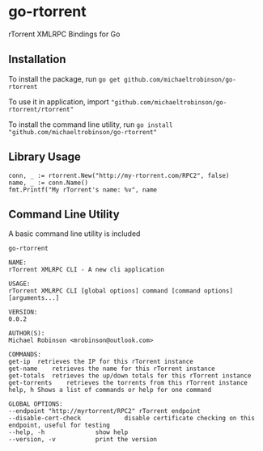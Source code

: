 
# go-rtorrent
rTorrent XMLRPC Bindings for Go

## Installation
To install the package, run `go get github.com/michaeltrobinson/go-rtorrent`

To use
it in application, import `"github.com/michaeltrobinson/go-rtorrent/rtorrent"`

To install the command line utility, run `go install "github.com/michaeltrobinson/go-rtorrent"`

## Library Usage

    conn, _ := rtorrent.New("http://my-rtorrent.com/RPC2", false)
    name, _ := conn.Name()
    fmt.Printf("My rTorrent's name: %v", name

## Command Line Utility
A basic command line utility is included

`go-rtorrent`

    NAME:
    rTorrent XMLRPC CLI - A new cli application

    USAGE:
    rTorrent XMLRPC CLI [global options] command [command options] [arguments...]

    VERSION:
    0.0.2

    AUTHOR(S):
    Michael Robinson <mrobinson@outlook.com>

    COMMANDS:
    get-ip	retrieves the IP for this rTorrent instance
    get-name	retrieves the name for this rTorrent instance
    get-totals	retrieves the up/down totals for this rTorrent instance
    get-torrents	retrieves the torrents from this rTorrent instance
    help, h	Shows a list of commands or help for one command

    GLOBAL OPTIONS:
    --endpoint "http://myrtorrent/RPC2"	rTorrent endpoint
    --disable-cert-check			disable certificate checking on this endpoint, useful for testing
    --help, -h				show help
    --version, -v			print the version
